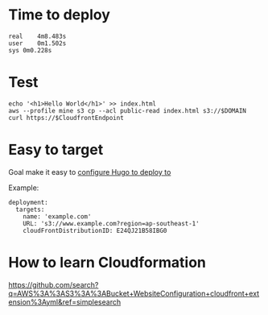 # Time to deploy

	real	4m8.483s
	user	0m1.502s
	sys	0m0.228s

# Test

	echo '<h1>Hello World</h1>' >> index.html
	aws --profile mine s3 cp --acl public-read index.html s3://$DOMAIN
	curl https://$CloudfrontEndpoint

# Easy to target

Goal make it easy to [configure Hugo to deploy to](https://gohugo.io/hosting-and-deployment/hugo-deploy/)

Example:

	deployment:
	  targets:
		name: 'example.com'
		URL: 's3://www.example.com?region=ap-southeast-1'
		cloudFrontDistributionID: E24QJ21B58IBG0

# How to learn Cloudformation

https://github.com/search?q=AWS%3A%3AS3%3A%3ABucket+WebsiteConfiguration+cloudfront+extension%3Ayml&ref=simplesearch
